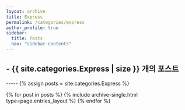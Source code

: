 ```yaml
---
layout: archive
title: Express
permalink: /categories/express
author_profile: true
sidebar:
  title: Posts
  nav: "sidebar-contents"
---
```


<h2> - {{ site.categories.Express | size }} 개의 포스트 </h2>
-----
{% assign posts = site.categories.Express %}


{% for post in posts %}
  {% include archive-single.html type=page.entries_layout %}
{% endfor %}

